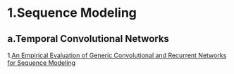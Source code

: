 
1.Sequence Modeling
==
a.Temporal Convolutional Networks
---
1.[An Empirical Evaluation of Generic Convolutional and Recurrent Networks
for Sequence Modeling](http://cn.arxiv.org/pdf/1803.01271v2)
